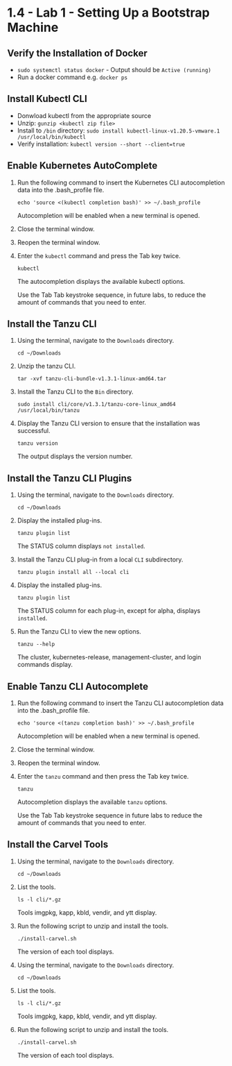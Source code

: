 # 1.4 - Lab 1 - Setting Up a Bootstrap Machine

## Verify the Installation of Docker

- `sudo systemctl status docker` - Output should be `Active (running)`
- Run a docker command e.g. `docker ps`

## Install Kubectl CLI

- Donwload kubectl from the appropriate source
- Unzip: `gunzip <kubectl zip file>`
- Install to `/bin` directory: `sudo install kubectl-linux-v1.20.5-vmware.1 /usr/local/bin/kubectl`
- Verify installation: `kubectl version --short --client=true`

## Enable Kubernetes AutoComplete

1. Run the following command to insert the Kubernetes CLI autocompletion data into the .bash_profile file.

    `echo 'source <(kubectl completion bash)' >> ~/.bash_profile`

    Autocompletion will be enabled when a new terminal is opened.

2. Close the terminal window.
3. Reopen the terminal window.
4. Enter the `kubectl` command and press the Tab key twice.

    `kubectl`

    The autocompletion displays the available kubectl options.

    Use the Tab Tab keystroke sequence, in future labs, to reduce the amount of commands that you need to enter.

## Install the Tanzu CLI

1. Using the terminal, navigate to the `Downloads` directory.

    `cd ~/Downloads`

2. Unzip the tanzu CLI.

    `tar -xvf tanzu-cli-bundle-v1.3.1-linux-amd64.tar`

3. Install the Tanzu CLI to the `Bin` directory.

    `sudo install cli/core/v1.3.1/tanzu-core-linux_amd64 /usr/local/bin/tanzu`

4. Display the Tanzu CLI version to ensure that the installation was successful.

    `tanzu version`

    The output displays the version number.

## Install the Tanzu CLI Plugins

1. Using the terminal, navigate to the `Downloads` directory.

    `cd ~/Downloads`

2. Display the installed plug-ins.

    `tanzu plugin list`

    The STATUS column displays `not installed`.

3. Install the Tanzu CLI plug-in from a local `CLI` subdirectory.

    `tanzu plugin install all --local cli`

4. Display the installed plug-ins.

    `tanzu plugin list`

    The STATUS column for each plug-in, except for alpha, displays `installed`.

5. Run the Tanzu CLI to view the new options.

    `tanzu --help`

    The cluster, kubernetes-release, management-cluster, and login commands display.

## Enable Tanzu CLI Autocomplete

1. Run the following command to insert the Tanzu CLI autocompletion data into the .bash_profile file.

    `echo 'source <(tanzu completion bash)' >> ~/.bash_profile`

    Autocompletion will be enabled when a new terminal is opened.

2. Close the terminal window.
3. Reopen the terminal window.
4. Enter the `tanzu` command and then press the Tab key twice.

    `tanzu`

    Autocompletion displays the available `tanzu` options.

    Use the Tab Tab keystroke sequence in future labs to reduce the amount of commands that you need to enter.

## Install the Carvel Tools

1. Using the terminal, navigate to the `Downloads` directory.

    `cd ~/Downloads`

2. List the tools.

    `ls -l cli/*.gz`

    Tools imgpkg, kapp, kbld, vendir, and ytt display.

3. Run the following script to unzip and install the tools.

    `./install-carvel.sh`

    The version of each tool displays.

4. Using the terminal, navigate to the `Downloads` directory.

    `cd ~/Downloads`

5. List the tools.

    `ls -l cli/*.gz`

    Tools imgpkg, kapp, kbld, vendir, and ytt display.

6. Run the following script to unzip and install the tools.

    `./install-carvel.sh`

    The version of each tool displays.
